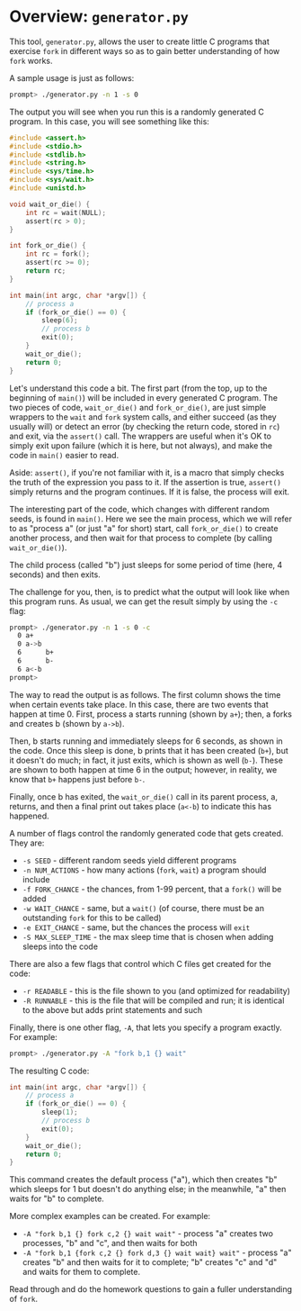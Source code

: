 
# Overview: `generator.py`

This tool, `generator.py`, allows the user to create little C programs
that exercise `fork` in different ways so as to gain better
understanding of how `fork` works.

A sample usage is just as follows:
```sh
prompt> ./generator.py -n 1 -s 0
```

The output you will see when you run this is a randomly generated C
program. In this case, you will see something like this:

```c
#include <assert.h>
#include <stdio.h>
#include <stdlib.h>
#include <string.h>
#include <sys/time.h>
#include <sys/wait.h>
#include <unistd.h>

void wait_or_die() {
    int rc = wait(NULL);
    assert(rc > 0);
}

int fork_or_die() {
    int rc = fork();
    assert(rc >= 0);
    return rc;
}

int main(int argc, char *argv[]) {
    // process a
    if (fork_or_die() == 0) {
        sleep(6);
        // process b
        exit(0);
    }
    wait_or_die();
    return 0;
}
```

Let's understand this code a bit. The first part (from the top, up to
the beginning of `main()`) will be included in every generated C
program. The two pieces of code, `wait_or_die()` and `fork_or_die()`,
are just simple wrappers to the `wait` and `fork` system calls, and
either succeed (as they usually will) or detect an error (by checking
the return code, stored in `rc`) and exit, via the `assert()`
call. The wrappers are useful when it's OK to simply exit upon failure
(which it is here, but not always), and make the code in `main()`
easier to read.

Aside: `assert()`, if you're not familiar with it, is a macro that
simply checks the truth of the expression you pass to it. If the
assertion is true, `assert()` simply returns and the program
continues. If it is false, the process will exit.

The interesting part of the code, which changes with different random
seeds, is found in `main()`. Here we see the main process, which we
will refer to as "process a" (or just "a" for short) start, call
`fork_or_die()` to create another process, and then wait for that
process to complete (by calling `wait_or_die()`).

The child process (called "b") just sleeps for some period of time
(here, 4 seconds) and then exits.

The challenge for you, then, is to predict what the output will look
like when this program runs. As usual, we can get the result simply by
using the `-c` flag:

```sh
prompt> ./generator.py -n 1 -s 0 -c
  0 a+
  0 a->b
  6      b+
  6      b-
  6 a<-b
prompt> 
```

The way to read the output is as follows. The first column shows the
time when certain events take place. In this case, there are two
events that happen at time 0. First, process a starts running (shown
by `a+`); then, a forks and creates b (shown by `a->b`).

Then, b starts running and immediately sleeps for 6 seconds, as shown
in the code. Once this sleep is done, b prints that it has been
created (`b+`), but it doesn't do much; in fact, it just exits, which
is shown as well (`b-`). These are shown to both happen at time 6 in
the output; however, in reality, we know that `b+` happens just before
`b-`.

Finally, once b has exited, the `wait_or_die()` call in its parent
process, a, returns, and then a final print out takes place (`a<-b`)
to indicate this has happened.

A number of flags control the randomly generated code that gets
created. They are:
* `-s SEED` - different random seeds yield different programs
* `-n NUM_ACTIONS` - how many actions (`fork`, `wait`) a program should include
* `-f FORK_CHANCE` - the chances, from 1-99 percent, that a `fork()` will be added
* `-w WAIT_CHANCE` - same, but a `wait()` (of course, there must be an outstanding `fork` for this to be called)
* `-e EXIT_CHANCE` - same, but the chances the process will `exit`
* `-S MAX_SLEEP_TIME` - the max sleep time that is chosen when adding sleeps into the code

There are also a few flags that control which C files get created for the code:
* `-r READABLE` - this is the file shown to you (and optimized for readability)
* `-R RUNNABLE` - this is the file that will be compiled and run; it is identical to the above but adds print statements and such

Finally, there is one other flag, `-A`, that lets you specify a
program exactly. For example:

```sh
prompt> ./generator.py -A "fork b,1 {} wait"
```

The resulting C code:
```c
int main(int argc, char *argv[]) {
    // process a
    if (fork_or_die() == 0) {
        sleep(1);
        // process b
        exit(0);
    }
    wait_or_die();
    return 0;
}
```

This command creates the default process ("a"), which then creates "b"
which sleeps for 1 but doesn't do anything else; in the meanwhile, "a"
then waits for "b" to complete.

More complex examples can be created. For example:
* `-A "fork b,1 {} fork c,2 {} wait wait"` - process "a" creates two
processes, "b" and "c", and then waits for both
* `-A "fork b,1 {fork c,2 {} fork d,3 {} wait wait} wait"` - process
"a" creates "b" and then waits for it to complete; "b" creates "c" and
"d" and waits for them to complete.

Read through and do the homework questions to gain a fuller
understanding of `fork`.



